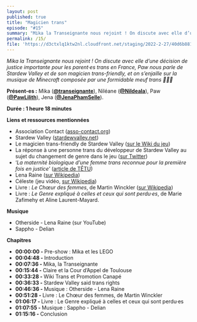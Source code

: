 ```yaml
---
layout: post
published: true
title: "Magicien trans"
episode: "#15"
summary: "Mika la Transeignante nous rejoint ! On discute avec elle d’une décision de justice importante pour les parent·es trans en France, Paw nous parle de Stardew Valley et de son magicien trans-friendly, et on s’enjaille sur la musique de Minecraft composée par une formidable meuf trans 🌾🏳️‍⚧️ "
permalink: /15/
file: 'https://d3ctxlq1ktw2nl.cloudfront.net/staging/2022-2-27/40d6b881-fb4c-0c05-21e9-d19363c73551.mp3'
---
```

<p><em>Mika la Transeignante nous rejoint ! On discute avec elle d’une décision de justice importante pour les parent·es trans en France, Paw nous parle de Stardew Valley et de son magicien trans-friendly, et on s’enjaille sur la musique de Minecraft composée par une formidable meuf trans 🌾🏳️‍⚧️ </em></p>

<!--more-->

<p><strong>Présent-es :</strong> Mika (<a href=‘https://twitter.com/transeignante’><strong>@transeignante</strong></a>), Niléane (<a href="https://twitter.com/Nildeala"><strong>@Nildeala</strong></a>), Paw (<a href="https://twitter.com/PawLilith"><strong>@PawLilith</strong></a>), Jena (<a href="https://twitter.com/JenaPhamSelle"><strong>@JenaPhamSelle</strong></a>).</p>
<p><strong>Durée : 1 heure 18 minutes</strong></p>
<p><strong>Liens et ressources mentionnées</strong></p>
<ul>
  <li>Association Contact (<a href="https://www.asso-contact.org/">asso-contact.org</a>)</li>
  <li>Stardew Valley (<a href="https://www.stardewvalley.net/">stardewvalley.net</a>)</li>
  <li>Le magicien trans-friendly de Stardew Valley (<a href="https://fr.stardewvalleywiki.com/Sorcier">sur le Wiki du jeu</a>)</li>
  <li>La réponse à une personne trans du développeur de Stardew Valley au sujet du changement de genre dans le jeu (<a href="https://twitter.com/alexgreer04/status/1362154394037452801?s=28">sur Twitter</a>)</li>
  <li>‘<em>La maternité biologique d’une femme trans reconnue pour la première fois en justice</em>’ (<a href="https://tetu.com/2022/02/09/justice-trans-maternite-biologique-claire-femme-mere-transgenre-reconnue-premiere-fois-cour-appel-toulouse/">article de TÊTU</a>)</li>
  <li>Lena Raine (<a href="https://fr.wikipedia.org/wiki/Lena_Raine">sur Wikipedia</a>)</li>
  <li>Céleste (jeu vidéo, <a href="https://fr.wikipedia.org/wiki/Celeste_(jeu_vid%C3%A9o)">sur Wikipedia</a>)</li>
  <li>Livre : <em>Le Chœur des femmes</em>, de Martin Winckler (<a href="https://fr.wikipedia.org/wiki/Le_Ch%C5%93ur_des_femmes">sur Wikipedia</a>)</li>
  <li>Livre : <em>Le Genre expliqué à celles et ceux qui sont perdu·es</em>, de Marie Zafimehy et Aline Laurent-Mayard.</li>
</ul>
<p><strong>Musique</strong></p>
<ul>
  <li>Otherside - Lena Raine (sur YouTube)</li>
  <li>Sappho - Delian</li>
</ul>
<p><strong>Chapitres</strong></p>
<ul>
  <li><strong>00:00:00 - </strong>Pre-show : Mika et les LEGO</li>
  <li><strong>00:04:48 - </strong>Introduction</li>
  <li><strong>00:07:36 - </strong>Mika, la Transeignante</li>
  <li><strong>00:15:44 - </strong>Claire et la Cour d’Appel de Toulouse</li>
  <li><strong>00:33:28 - </strong>Wiki Trans et Promotion Canapé</li>
  <li><strong>00:36:33 - </strong>Stardew Valley said trans rights</li>
  <li><strong>00:46:36 - </strong>Musique : Otherside - Lena Raine</li>
  <li><strong>00:51:28 - </strong>Livre : Le Chœur des femmes, de Martin Winckler</li>
  <li><strong>01:06:17 - </strong>Livre : Le Genre expliqué à celles et ceux qui sont perdu·es</li>
  <li><strong>01:07:55 - </strong>Musique : Sappho - Delian</li>
  <li><strong>01:15:16 - </strong>Conclusion</li>
</ul>